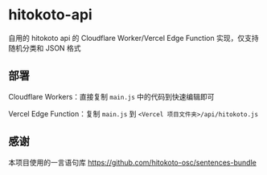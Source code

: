 # hitokoto-api

自用的 hitokoto api 的 Cloudflare Worker/Vercel Edge Function 实现，仅支持随机分类和 JSON 格式

## 部署

Cloudflare Workers：直接复制 `main.js` 中的代码到快速编辑即可

Vercel Edge Function：复制 `main.js` 到 `<Vercel 项目文件夹>/api/hitokoto.js`

## 感谢

本项目使用的一言语句库 https://github.com/hitokoto-osc/sentences-bundle
